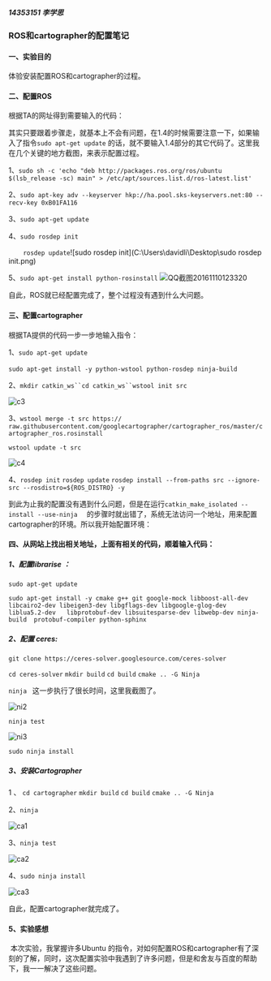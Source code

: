 ##### 14353151 李学思

### ROS和cartographer的配置笔记

#### 一、实验目的

体验安装配置ROS和cartographer的过程。

#### 二、配置ROS

根据TA的网址得到需要输入的代码：

其实只要跟着步骤走，就基本上不会有问题，在1.4的时候需要注意一下，如果输入了指令`sudo apt-get update` 的话，就不要输入1.4部分的其它代码了。这里我在几个关键的地方截图，来表示配置过程。

1、`sudo sh -c 'echo "deb http://packages.ros.org/ros/ubuntu $(lsb_release -sc) main" > /etc/apt/sources.list.d/ros-latest.list'`

2、`sudo apt-key adv --keyserver hkp://ha.pool.sks-keyservers.net:80 --recv-key 0xB01FA116`

3、`sudo apt-get update`

4、`sudo rosdep init`

`    rosdep update`![sudo rosdep init](C:\Users\davidli\Desktop\sudo rosdep init.png)

5、`sudo apt-get install python-rosinstall` ![QQ截图20161110123320](C:\Users\davidli\Desktop\QQ截图20161110123320.png)

自此，ROS就已经配置完成了，整个过程没有遇到什么大问题。

#### 三、配置cartographer

根据TA提供的代码一步一步地输入指令：

1、`sudo apt-get update`

​     `sudo apt-get install -y python-wstool python-rosdep ninja-build`

 2、`mkdir catkin_ws``cd catkin_ws``wstool init src`

 ![c3](C:\Users\davidli\Desktop\c3.png)

3、`wstool merge -t src https:// raw.githubusercontent.com/googlecartographer/cartographer_ros/master/cartographer_ros.rosinstall`

`wstool update -t src`

 ![c4](C:\Users\davidli\Desktop\c4.png)

4、`rosdep init` `rosdep update` `rosdep install --from-paths src --ignore-src --rosdistro=${ROS_DISTRO} -y`

到此为止我的配置没有遇到什么问题，但是在运行`catkin_make_isolated --install --use-ninja  ` 的步骤时就出错了，系统无法访问一个地址，用来配置cartographer的环境。所以我开始配置环境：

#### 四、从网站上找出相关地址，上面有相关的代码，顺着输入代码：

##### 1、配置librarise ：

`sudo apt-get update`

`sudo apt-get install -y cmake g++ git google-mock libboost-all-dev   libcairo2-dev libeigen3-dev libgflags-dev libgoogle-glog-dev  liblua5.2-dev   libprotobuf-dev libsuitesparse-dev libwebp-dev ninja-build  protobuf-compiler python-sphinx`

##### 2、配置 ceres:

`git clone https://ceres-solver.googlesource.com/ceres-solver`

`cd ceres-solver` `mkdir build` `cd build` `cmake .. -G Ninja` 

`ninja ` 这一步执行了很长时间，这里我截图了。

![ni2](C:\Users\davidli\Desktop\ni2.png)

`ninja test`

![ni3](C:\Users\davidli\Desktop\ni3.png)

`sudo ninja install`

##### 3、安装Cartographer

1 、 `cd cartographer` `mkdir build` `cd build`  `cmake .. -G Ninja` 

2、`ninja`

![ca1](C:\Users\davidli\Desktop\ca1.png)

3、`ninja test`

![ca2](C:\Users\davidli\Desktop\ca2.png)

4、`sudo ninja install` 

![ca3](C:\Users\davidli\Desktop\ca3.png)

自此，配置cartographer就完成了。

#### 5、实验感想

​	本次实验，我掌握许多Ubuntu 的指令，对如何配置ROS和cartographer有了深刻的了解，同时，这次配置实验中我遇到了许多问题，但是和舍友与百度的帮助下，我一一解决了这些问题。